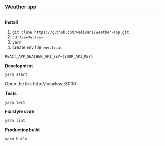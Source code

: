 ### Weather app
________

**Install**

1) `git clone https://github.com/webivan1/weather-app.git`
2) `cd IvanMaltsev`
3) `yarn`
4) create env file `env.local`
```
REACT_APP_WEATHER_API_KEY={YOUR_API_KEY}
```

**Development**

`yarn start`

Open the link http://localhost:3000

**Tests**

`yarn test`

**Fix style code**

`yarn lint`

**Production build**

`yarn build`
